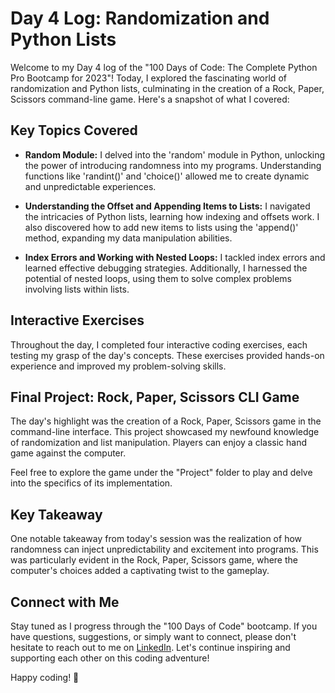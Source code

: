 # Day 4 Log: Randomization and Python Lists

Welcome to my Day 4 log of the "100 Days of Code: The Complete Python Pro Bootcamp for 2023"! Today, I explored the fascinating world of randomization and Python lists, culminating in the creation of a Rock, Paper, Scissors command-line game. Here's a snapshot of what I covered:

## Key Topics Covered

- **Random Module:** I delved into the 'random' module in Python, unlocking the power of introducing randomness into my programs. Understanding functions like 'randint()' and 'choice()' allowed me to create dynamic and unpredictable experiences.

- **Understanding the Offset and Appending Items to Lists:** I navigated the intricacies of Python lists, learning how indexing and offsets work. I also discovered how to add new items to lists using the 'append()' method, expanding my data manipulation abilities.

- **Index Errors and Working with Nested Loops:** I tackled index errors and learned effective debugging strategies. Additionally, I harnessed the potential of nested loops, using them to solve complex problems involving lists within lists.

## Interactive Exercises

Throughout the day, I completed four interactive coding exercises, each testing my grasp of the day's concepts. These exercises provided hands-on experience and improved my problem-solving skills.

## Final Project: Rock, Paper, Scissors CLI Game

The day's highlight was the creation of a Rock, Paper, Scissors game in the command-line interface. This project showcased my newfound knowledge of randomization and list manipulation. Players can enjoy a classic hand game against the computer.

Feel free to explore the game under the "Project" folder to play and delve into the specifics of its implementation.

## Key Takeaway

One notable takeaway from today's session was the realization of how randomness can inject unpredictability and excitement into programs. This was particularly evident in the Rock, Paper, Scissors game, where the computer's choices added a captivating twist to the gameplay.

## Connect with Me

Stay tuned as I progress through the "100 Days of Code" bootcamp. If you have questions, suggestions, or simply want to connect, please don't hesitate to reach out to me on [LinkedIn](https://www.linkedin.com/in/lydia-strough/). Let's continue inspiring and supporting each other on this coding adventure!

Happy coding! 🚀


